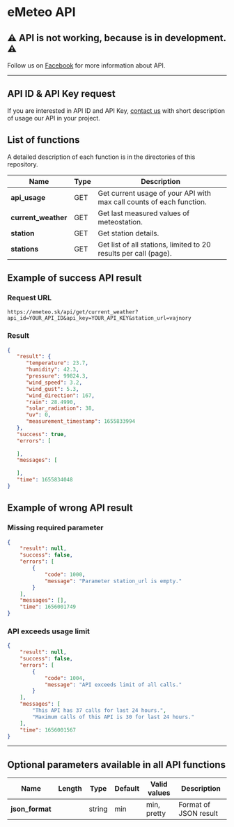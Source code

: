 # eMeteo API

## :warning: API is not working, because is in development. :warning:

Follow us on [Facebook](https://www.facebook.com/emeteoeu) for more information about API.

---

## API ID & API Key request

If you are interested in API ID and API Key, [contact us](https://emeteo.sk/kontakt) with short description of usage our API in your project.


## List of functions

A detailed description of each function is in the directories of this repository.

| Name		     		| Type		| Description	| 
| ----------------		| ---------	| -------------	|
| **api_usage**			| GET 		| Get current usage of your API with max call counts of each function. |
| **current_weather**	| GET 		| Get last measured values of meteostation. |
| **station**			| GET 		| Get station details. |
| **stations**			| GET		| Get list of all stations, limited to 20 results per call (page). |

## Example of success API result

### Request URL

```
https://emeteo.sk/api/get/current_weather?api_id=YOUR_API_ID&api_key=YOUR_API_KEY&station_url=vajnory
```

### Result

``` json
{
   "result": {
	  "temperature": 23.7,
	  "humidity": 42.3,	
	  "pressure": 99824.3,
	  "wind_speed": 3.2,
	  "wind_gust": 5.3,
	  "wind_direction": 167,
	  "rain": 28.4990,
	  "solar_radiation": 38,
	  "uv": 0,
	  "measurement_timestamp": 1655833994
   },
   "success": true,
   "errors": [
	  
   ],
   "messages": [
	  
   ],
   "time": 1655834048
}
```

## Example of wrong API result

### Missing required parameter

``` json
{
    "result": null,
    "success": false,
    "errors": [
        {
            "code": 1000,
            "message": "Parameter station_url is empty."
        }
    ],
    "messages": [],
    "time": 1656001749
}
```

### API exceeds usage limit

``` json
{
    "result": null,
    "success": false,
    "errors": [
        {
            "code": 1004,
            "message": "API exceeds limit of all calls."
        }
    ],
    "messages": [
        "This API has 37 calls for last 24 hours.",
        "Maximum calls of this API is 30 for last 24 hours."
    ],
    "time": 1656001567
}
```

---

## Optional parameters available in all API functions

| Name		     	| Length	| Type		| Default	| Valid values	| Description 	|
| ----------------	| --------	| -----		| ---------	|--------------	| -------------	|
| **json_format**	| 			| string	| min		| min, pretty	| Format of JSON result |